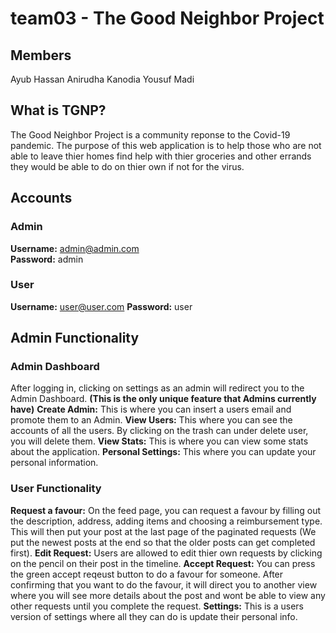 # team03 - The Good Neighbor Project #

## Members ##
Ayub Hassan
Anirudha Kanodia
Yousuf Madi

## What is TGNP? ##
  The Good Neighbor Project is a community reponse to the Covid-19 pandemic. The purpose of this web application is to help those who are not able to leave thier homes find help with thier groceries and other errands they would be able to do on thier own if not for the virus.

## Accounts ##
  
  ### Admin ###
  __Username:__ admin@admin.com <br/>
  __Password:__ admin
  ### User ###
  __Username:__ user@user.com
  __Password:__ user


## Admin Functionality ##
  ### Admin Dashboard ###
  After logging in, clicking on settings as an admin will redirect you to the Admin Dashboard. __(This is the only unique feature that Admins currently have)__
    __Create Admin:__ This is where you can insert a users email and promote them to an Admin.
    __View Users:__ This where you can see the accounts of all the users. By clicking on the trash can under delete user, you will delete them.
    __View Stats:__ This is where you can view some stats about the application.
    __Personal Settings:__ This where you can update your personal information.
    
  ### User Functionality ###
   __Request a favour:__ On the feed page, you can request a favour by filling out the description, address, adding items and choosing a reimbursement type. This                            will then put your post at the last page of the paginated requests (We put the newest posts at the end so that the older posts can get                              completed first).
   __Edit Request:__ Users are allowed to edit thier own requests by clicking on the pencil on their post in the timeline.
   __Accept Request:__ You can press the green accept reqeust button to do a favour for someone. After confirming that you want to do the favour, it will direct you                        to another view where you will see more details about the post and wont be able to view any other requests until you complete the request.
   __Settings:__ This is a users version of settings where all they can do is update their personal info.
 

